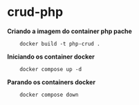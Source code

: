 # crud-php

**Criando a imagem do container php pache**
```
    docker build -t php-crud .
```

**Iniciando os container docker**
```
    docker compose up -d
```

**Parando os containers docker**
```
    docker compose down
```